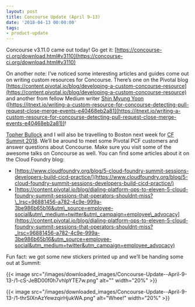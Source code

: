 ```yaml
---
layout: post
title: Concourse Update (April 9–13)
date: '2018-04-13 00:00:00'
tags:
- product-update
---
```


Concourse v3.11.0 came out today! Go get it: [https://concourse-ci.org/download.html#v3110](https://concourse-ci.org/download.html#v3110)

On another note: I’ve noticed some interesting articles and guides come out on writing custom resources for Concourse. There’s one on the Pivotal blog [https://content.pivotal.io/blog/developing-a-custom-concourse-resource](https://content.pivotal.io/blog/developing-a-custom-concourse-resource) and another from fellow Medium writer [Shin Myung Yoon](https://medium.com/u/d58b0a9a1e17) ([https://itnext.io/writing-a-custom-resource-for-concourse-detecting-pull-request-close-merge-events-e40468eb2a81](https://itnext.io/writing-a-custom-resource-for-concourse-detecting-pull-request-close-merge-events-e40468eb2a81))!

[Topher Bullock](https://medium.com/u/58876cdc2180) and I will also be travelling to Boston next week for [CF Summit 2018](https://www.cloudfoundry.org/event/nasummit2018/). We’ll be around to meet some Pivotal PCF customers and answer questions about Concourse. Make sure you visit some of the awesome talks on Concourse as well. You can find some articles about it on the Cloud Foundry blog:

- [https://www.cloudfoundry.org/blog/5-cloud-foundry-summit-sessions-developers-build-cicd-practice/](https://www.cloudfoundry.org/blog/5-cloud-foundry-summit-sessions-developers-build-cicd-practice/)
- [https://content.pivotal.io/blog/dialing-platform-ops-to-eleven-5-cloud-foundry-summit-sessions-that-operators-shouldnt-miss?\_lrsc=96881456-a782-4c9e-999a-3be986b65b16&utm\_source=employee-social&utm\_medium=twitter&utm\_campaign=employee\_advocacy](https://content.pivotal.io/blog/dialing-platform-ops-to-eleven-5-cloud-foundry-summit-sessions-that-operators-shouldnt-miss?_lrsc=96881456-a782-4c9e-999a-3be986b65b16&utm_source=employee-social&utm_medium=twitter&utm_campaign=employee_advocacy)

Fun fact: we got some new stickers printed up and we’ll be handing some out at Summit:

{{< image src="/images/downloaded_images/Concourse-Update--April-9-13-/1-cS-JeBD00f0h7vhlpYTE7w.png" alt="" width="20%" >}}

{{< image src="/images/downloaded_images/Concourse-Update--April-9-13-/1-thrSlXnAzYewzqirHjukWA.png" alt="Whee!" width="20%" >}}